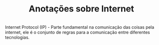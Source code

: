 <h1 style="text-align: center;">Anotações sobre Internet</h1>
<br>
Internet Protocol (IP) - Parte fundamental na comunicação das coisas pela internet, ele é o conjunto de regras para a comunicação entre diferentes tecnologias.   